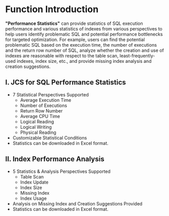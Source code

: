 # Function Introduction
**"Performance Statistics"** can provide statistics of SQL execution performance and various statistics of indexes from various perspectives to help users identify problematic SQL and potential performance bottlenecks for targeted optimization. For example, users can find the potential problematic SQL based on the execution time, the number of executions and the return row number of SQL, analyze whether the creation and use of indexes are reasonable with respect to the table scan, least-frequently-used indexes, index size, etc., and provide missing index analysis and creation suggestions.

## I. JCS for SQL Performance Statistics

- 7 Statistical Perspectives Supported
	- Average Execution Time
	- Number of Executions
	- Return Row Number
	- Average CPU Time
	- Logical Reading
	- Logical Writing
	- Physical Reading
- Customizable Statistical Conditions
- Statistics can be downloaded in Excel format.



## II. Index Performance Analysis

- 5 Statistics & Analysis Perspectives Supported
	- Table Scan
	- Index Update
	- Index Size
	- Missing Index
	- Index Usage
- Analysis on Missing Index and Creation Suggestions Provided
- Statistics can be downloaded in Excel format.

